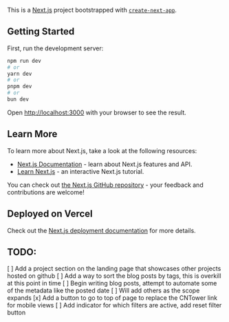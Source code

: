 This is a [Next.js](https://nextjs.org/) project bootstrapped with [`create-next-app`](https://github.com/vercel/next.js/tree/canary/packages/create-next-app).

## Getting Started

First, run the development server:

```bash
npm run dev
# or
yarn dev
# or
pnpm dev
# or
bun dev
```

Open [http://localhost:3000](http://localhost:3000) with your browser to see the result.

## Learn More

To learn more about Next.js, take a look at the following resources:

- [Next.js Documentation](https://nextjs.org/docs) - learn about Next.js features and API.
- [Learn Next.js](https://nextjs.org/learn) - an interactive Next.js tutorial.

You can check out [the Next.js GitHub repository](https://github.com/vercel/next.js/) - your feedback and contributions are welcome!

## Deployed on Vercel

Check out the [Next.js deployment documentation](https://nextjs.org/docs/deployment) for more details.

## TODO:

[ ] Add a project section on the landing page that showcases other projects hosted on github
[ ] Add a way to sort the blog posts by tags, this is overkill at this point in time
[ ] Begin writing blog posts, attempt to automate some of the metadata like the posted date
[ ] Will add others as the scope expands
[x] Add a button to go to top of page to replace the CNTower link for mobile views
[ ] Add indicator for which filters are active, add reset filter button
